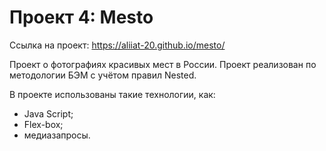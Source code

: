 # Проект 4: Mesto

Ссылка на проект: https://aliiat-20.github.io/mesto/

Проект о фотографиях красивых мест в России.
Проект реализован по методологии БЭМ с учётом правил Nested.

В проекте использованы такие технологии, как:
- Java Script;
- Flex-box;
- медиазапросы.